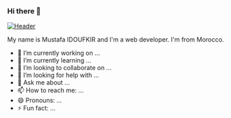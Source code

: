 ### Hi there 👋


[![Header](https://raw.githubusercontent.com/Idoufkir/idoufkir/master/readme_header.png "Header")](https://twitter.com/MustafaIdoufkir)

My name is Mustafa IDOUFKIR and I'm a web developer. I'm from Morocco.

- 🔭 I’m currently working on ...
- 🌱 I’m currently learning ...
- 👯 I’m looking to collaborate on ...
- 🤔 I’m looking for help with ...
- 💬 Ask me about ...
- 📫 How to reach me: ...
- 😄 Pronouns: ...
- ⚡ Fun fact: ...
